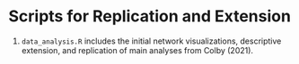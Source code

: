 # Scripts for Replication and Extension 
1. `data_analysis.R` includes the initial network visualizations, descriptive extension, and replication of main analyses from Colby (2021). 

